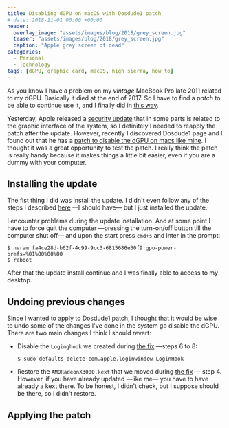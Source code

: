 ```yaml
---
title: Disabling dGPU on macOS with Dosdude1 patch
# date: 2018-11-01 00:00 +00:00
header: 
  overlay_image: "assets/images/blog/2018/grey_screen.jpg"
  teaser: "assets/images/blog/2018/grey_screen.jpg"
  caption: "Apple grey screen of dead"
categories: 
  - Personal
  - Technology
tags: [dGPU, graphic card, macOS, high sierra, how to]
---
```


As you know I have a problem on my *vintage* MacBook Pro late 2011 related to my dGPU. Basically it died at the end of 2017. So I have to find a *patch* to be able to continue use it, and I finally did in [this way](/blog/2017/12/11/disconnecting-the-dgpu-in-a-late-2011-macbook-pro-third-way/). 

Yesterday, Apple released a [security update](https://support.apple.com/en-us/HT209193) that in some parts is related to the graphic interface of the system, so I definitely I needed to reapply the patch after the update. However, recently I discovered Dosdude1 page and I found out that he has a [patch to disable the dGPU on macs like mine](http://dosdude1.com/gpudisable/). I thought it was a great opportunity to test the patch. I really think the patch is really handy because it makes things a little bit easier, even if you are a dummy with your computer. 

## Installing the update

The fist thing I did was install the update. I didn't even follow any of the steps I described [here](/blog/2017/12/11/disconnecting-the-dgpu-in-a-late-2011-macbook-pro-third-way/#in-case-you-have-to-update) —I should have— but I just installed the update. 

I encounter problems during the update installation. And at some point I have to force quit the computer —pressing the turn-on/off button till the computer shut off— and upon the start press `cmd+s` and inter in the prompt: 

```shell
$ nvram fa4ce28d-b62f-4c99-9cc3-6815686e30f9:gpu-power-prefs=%01%00%00%00
$ reboot
```

After that the update install continue and I was finally able to access to my desktop. 

## Undoing previous changes

Since I wanted to apply to Dosdude1 patch, I thought that it would be wise to undo some of the changes I've done in the system go disable the dGPU. There are two main changes I think I should revert: 

- Disable the `Loginghook` we created during [the fix](/blog/2017/12/11/disconnecting-the-dgpu-in-a-late-2011-macbook-pro-third-way/#the-fix) —steps 6 to 8: 

  ```shell
  $ sudo defaults delete com.apple.loginwindow LoginHook
  ```

- Restore the `AMDRadeonX3000.kext` that we moved during [the fix](/blog/2017/12/11/disconnecting-the-dgpu-in-a-late-2011-macbook-pro-third-way/#the-fix) — step 4. However, if you have already updated —like me— you have to have already a kext there. To be honest, I didn't check, but I suppose should be there, so I didn't restore. 

## Applying the patch






